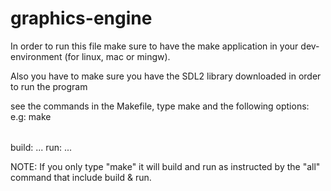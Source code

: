 # graphics-engine

In order to run this file make sure to have the make application in your dev-environment (for linux, mac or mingw).

Also you have to make sure you have the SDL2 library downloaded in order to run the program

see the commands in the Makefile, type make and the following options: 
e.g: make <option>

build:
  ...
run:
  ...
  
NOTE: If you only type "make" it will build and run as instructed by the "all" command that include build & run.

